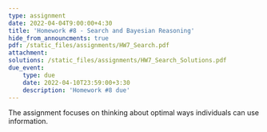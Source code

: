 ```yaml
---
type: assignment
date: 2022-04-04T9:00:00+4:30
title: 'Homework #8 - Search and Bayesian Reasoning'
hide_from_announcments: true
pdf: /static_files/assignments/HW7_Search.pdf
attachment: 
solutions: /static_files/assignments/HW7_Search_Solutions.pdf
due_event: 
    type: due
    date: 2022-04-10T23:59:00+3:30
    description: 'Homework #8 due'
---
```

The assignment focuses on thinking about optimal ways individuals can use information. 
